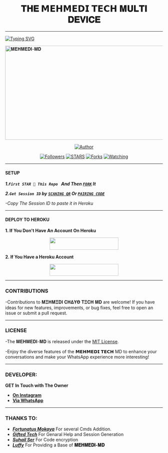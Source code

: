 <h1 align="center"> 𝐓𝐇𝐄 𝗠𝗘𝗛𝗠𝗘𝗗𝗜 𝗧𝗘𝗖𝗛 𝐌𝐔𝐋𝐓𝐈 𝐃𝐄𝐕𝐈𝐂𝐄  </h1>
<p align="center">  
  
***
  
<a href="https://git.io/typing-svg"><img src="https://readme-typing-svg.demolab.com?font=Black+Ops+One&size=50&pause=1000&color=1BAFBAFF&center=true&width=910&height=100&lines=THANKS FOR CHOOSING +MEHMEDI-MD;MULTI+DEVICE+WHATSAPP+BOT;CREATED+BY+MEHMEDI+TECH;RELEASED+22.2.2024" alt="Typing SVG" /></a>
  </p>
    <img alt="𝐌𝐄𝐇𝐌𝐄𝐃𝐈-𝐌𝐃" width="700" height="300" src="https://telegra.ph/file/cc6b40d49ace2d2b2efe7.jpg">
<p align="center">
<p align="center">
<a href="https://github.com/mehmedichayo17/Mehmedi-Tech"><img title="Author" src="https://img.shields.io/badge/mehmedichayo17-black?style=for-the-badge&logo=github"></a>
<p/>
<p align="center">
<a href="https://github.com/mehmedichayo17?tab=followers"><img title="Followers" src="https://img.shields.io/github/followers/mehmedichayo17?label=Followers&style=social"></a>
<a href="https://github.com/mehmedichayo17/Mehmedi-Tech/stargazers/"><img title="STARS" src="https://img.shields.io/github/stars/mehmedichayo17/Mehmedi-Tech?&style=social"></a>
<a href="https://github.com/mehmedichayo17/Mehmedi-Tech/network/members"><img title="Forks" src="https://img.shields.io/github/forks/mehmedichayo17/Mehmedi-Tech?style=social"></a>
<a href="https://github.com/mehmedichayo17/Mehmedi-Tech/watchers"><img title="Watching" src="https://img.shields.io/github/watchers/mehmedichayo17/Mehmedi-Tech?label=Watching&style=social"></a>
  
***

#### SETUP 

***1.`First STAR 🌟 This Repo ` And Then [`FORK`](https://github.com/mehmedichayo17/Mehmedi-Tech/fork) It***

***2.`Get Session ID` by [`SCANING QR`](https://mehmedimd-9700a8fc9c87.herokuapp.com/qr) Or [`PAIRING CODE`](https://mehmedimd-9700a8fc9c87.herokuapp.com/pair)***

*-Copy The Session ID to paste it in Heroku*

***

#### DEPLOY TO HEROKU 
**1. If You Don't Have An Account On Heroku**
    <br>
<p align="center"><a href="https://signup.heroku.com">
 <img src="https://img.shields.io/badge/Create%20Account%20Now-blue?style=for-the-badge&logo=heroku" width="220" height="38.45"/></a></p>

**2. If You Have a Heroku Account**
    <br>
<p align="center"><a href="https://dashboard.heroku.com/new-app?template=https://github.com/mehmedichayo17/Mehmedi-Tech"> <img src="https://img.shields.io/badge/DEPLOY%20NOW-blue?style=for-the-badge&logo=heroku" width="220" height="38.45"/></a></p>


***


### CONTRIBUTIONS 
-Contributions to 𝚳𝚵𝚮𝚳𝚵𝐃𝚰 𝐂𝚮𝚫𝐘𝚯 𝚻𝚵𝐂𝚮 𝚳𝐃 are welcome! If you have ideas for new features, improvements, or bug fixes, feel free to open an issue or submit a pull request.

***

### LICENSE 
-The 𝐌𝐄𝐇𝐌𝐄𝐃𝐈-𝐌𝐃 is released under the [MIT License](https://opensource.org/licenses/MIT).

-Enjoy the diverse features of the 𝗠𝗘𝗛𝗠𝗘𝗗𝗜 𝗧𝗘𝗖𝗛 MD  to enhance your conversations and make your WhatsApp experience more interesting!

***
### DEVELOPER:
**GET In Touch with The Owner**
- [**On Instagram**](https://www.instagram.com/mehmedi_chayo?igsh=MWxuOHdhdzA0ZGpreQ==)
- [**Via WhatsApp**](https://wa.me/254721367216)

***

### THANKS TO:
- [***Fortunatus Mokaya***](https://github.com/Fortunatusmokaya) For several Cmds Addition.
- [***Gifted Tech***](https://github.com/giftedtechnexus) For Genaral Help and Session Generation
- [***Suhail Ser***](https://github.com/SuhailTechInfo) For Code encryption 
- [***Luffy***](https://github.com/Luffy2ndAccount) For Providing a Base of **𝐌𝐄𝐇𝐌𝐄𝐃𝐈-𝐌𝐃**
